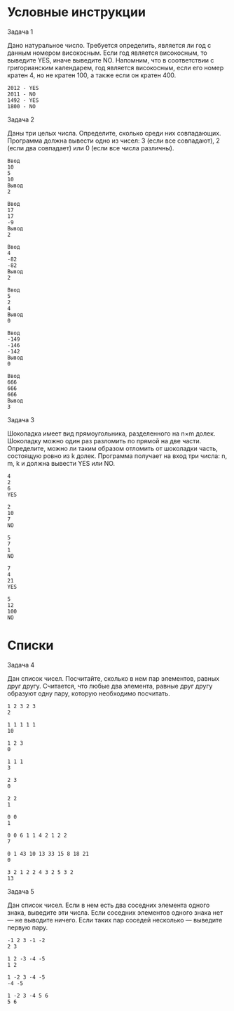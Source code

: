 #  Условные инструкции

Задача 1

Дано натуральное число. Требуется определить, является ли год с данным номером високосным. Если год является високосным, то выведите YES, иначе выведите NO. Напомним, что в соответствии с григорианским календарем, год является високосным, если его номер кратен 4, но не кратен 100, а также если он кратен 400.

```
2012 - YES
2011 - NO
1492 - YES
1800 - NO
```
Задача 2

Даны три целых числа. Определите, сколько среди них совпадающих. Программа должна вывести одно из чисел: 3 (если все совпадают), 2 (если два совпадает) или 0 (если все числа различны).

```
Ввод
10
5
10
Вывод
2

Ввод
17
17
-9
Вывод
2

Ввод
4
-82
-82
Вывод
2

Ввод
5
2
4
Вывод
0

Ввод
-149
-146
-142
Вывод
0

Ввод
666
666
666
Вывод
3
```

Задача 3

Шоколадка имеет вид прямоугольника, разделенного на n×m долек. Шоколадку можно один раз разломить по прямой на две части. Определите, можно ли таким образом отломить от шоколадки часть, состоящую ровно из k долек. Программа получает на вход три числа: n, m, k и должна вывести YES или NO.

```
4
2
6
YES

2
10
7
NO

5
7
1
NO

7
4
21
YES

5
12
100
NO
```

# Списки
Задача 4

Дан список чисел. Посчитайте, сколько в нем пар элементов, равных друг другу. Считается, что любые два элемента, равные друг другу образуют одну пару, которую необходимо посчитать.

```
1 2 3 2 3
2

1 1 1 1 1
10

1 2 3
0

1 1 1
3

2 3
0

2 2
1

0 0
1

0 0 6 1 1 4 2 1 2 2
7

0 1 43 10 13 33 15 8 18 21
0

3 2 1 2 2 4 3 2 5 3 2
13
```

Задача 5

Дан список чисел. Если в нем есть два соседних элемента одного знака, выведите эти числа. Если соседних элементов одного знака нет — не выводите ничего. Если таких пар соседей несколько — выведите первую пару.

```
-1 2 3 -1 -2
2 3

1 2 -3 -4 -5
1 2

1 -2 3 -4 -5
-4 -5

1 -2 3 -4 5 6
5 6
```


